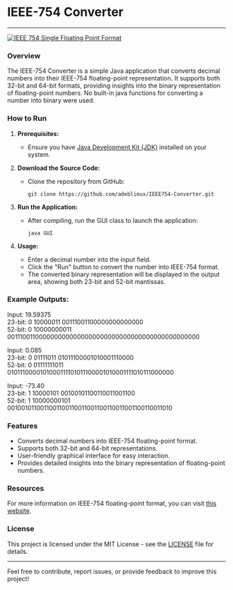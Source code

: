 # IEEE-754 Converter
---
[![IEEE 754 Single Floating Point Format](http://upload.wikimedia.org/wikipedia/commons/thumb/e/e8/IEEE_754_Single_Floating_Point_Format.svg/2000px-IEEE_754_Single_Floating_Point_Format.svg.png)](http://upload.wikimedia.org/wikipedia/commons/thumb/e/e8/IEEE_754_Single_Floating_Point_Format.svg/2000px-IEEE_754_Single_Floating_Point_Format.svg.png)

### Overview

The IEEE-754 Converter is a simple Java application that converts decimal numbers into their IEEE-754 floating-point representation. It supports both 32-bit and 64-bit formats, providing insights into the binary representation of floating-point numbers. No built-in java functions for converting a number into binary were used.

### How to Run

1. **Prerequisites:**
    - Ensure you have [Java Development Kit (JDK)](https://openjdk.org/) installed on your system.

2. **Download the Source Code:**
    - Clone the repository from GitHub:
      ```
      git clone https://github.com/adeblieux/IEEE754-Converter.git
      ```

3. **Run the Application:**
    - After compiling, run the GUI class to launch the application:
      ```
      java GUI
      ```

4. **Usage:**
    - Enter a decimal number into the input field.
    - Click the "Run" button to convert the number into IEEE-754 format.
    - The converted binary representation will be displayed in the output area, showing both 23-bit and 52-bit mantissas.

### Example Outputs:
Input: 19.59375 <br>
23-bit: 0 10000011 00111001100000000000000 <br>
52-bit: 0 10000000011 0011100110000000000000000000000000000000000000000000 <br>

Input: 0.085 <br>
23-bit: 0 01111011 01011100001010001110000 <br>
52-bit: 0 01111111011 0101110000101000111101011100001010001111010111000000 <br>

Input: -73.40<br>
23-bit: 1 10000101 00100101100110011001100<br>
52-bit: 1 10000000101 0010010110011001100110011001100110011001100110011010 <br>

### Features

- Converts decimal numbers into IEEE-754 floating-point format.
- Supports both 32-bit and 64-bit representations.
- User-friendly graphical interface for easy interaction.
- Provides detailed insights into the binary representation of floating-point numbers.

### Resources

For more information on IEEE-754 floating-point format, you can visit [this website](https://chortle.ccsu.edu/AssemblyTutorial/Chapter-30/ass30_01.html).

### License

This project is licensed under the MIT License - see the [LICENSE](LICENSE) file for details.

---

Feel free to contribute, report issues, or provide feedback to improve this project!
